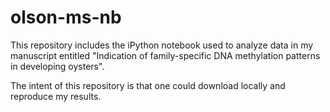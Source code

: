 olson-ms-nb
===============
This repository includes the iPython notebook used to analyze data in my manuscript entitled "Indication of family-specific DNA methylation patterns in developing oysters".

The intent of this repository is that one could download locally and reproduce my results.
